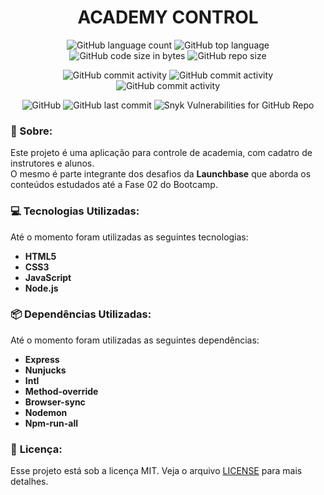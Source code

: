 <h1 align="center">ACADEMY CONTROL</h1>

<p align="center">
<img alt="GitHub language count" src="https://img.shields.io/github/languages/count/Dhi-Carvalho/academycontrol">
<img alt="GitHub top language" src="https://img.shields.io/github/languages/top/Dhi-Carvalho/academycontrol">
<img alt="GitHub code size in bytes" src="https://img.shields.io/github/languages/code-size/Dhi-Carvalho/academycontrol">
<img alt="GitHub repo size" src="https://img.shields.io/github/repo-size/Dhi-Carvalho/academycontrol">
</p>

<p align="center">
<img alt="GitHub commit activity" src="https://img.shields.io/github/commit-activity/y/Dhi-Carvalho/academycontrol">
<img alt="GitHub commit activity" src="https://img.shields.io/github/commit-activity/m/Dhi-Carvalho/academycontrol">
<img alt="GitHub commit activity" src="https://img.shields.io/github/commit-activity/w/Dhi-Carvalho/academycontrol">
</p>

<p align="center">
<img alt="GitHub" src="https://img.shields.io/github/license/Dhi-Carvalho/academycontrol">
<img alt="GitHub last commit" src="https://img.shields.io/github/last-commit/Dhi-Carvalho/academycontrol">
<img alt="Snyk Vulnerabilities for GitHub Repo" src="https://img.shields.io/snyk/vulnerabilities/github/Dhi-Carvalho/academycontrol">
</p>

### 📑 Sobre:
Este projeto é uma aplicação para controle de academia, com cadatro de instrutores e alunos.   
O mesmo é parte integrante dos desafios da **Launchbase** que aborda os conteúdos estudados até a Fase 02 do Bootcamp.

### 💻 Tecnologias Utilizadas:
Até o momento foram utilizadas as seguintes tecnologias:

- **HTML5**
- **CSS3**
- **JavaScript**
- **Node.js**

### 📦 Dependências Utilizadas:
Até o momento foram utilizadas as seguintes dependências:

- **Express**
- **Nunjucks**
- **Intl**
- **Method-override**
- **Browser-sync**
- **Nodemon**
- **Npm-run-all**

###  📝 <b>Licença:</b>

Esse projeto está sob a licença MIT. Veja o arquivo [LICENSE](https://github.com/Dhi-Carvalho/academycontrol/blob/master/LICENSE) para mais detalhes.

